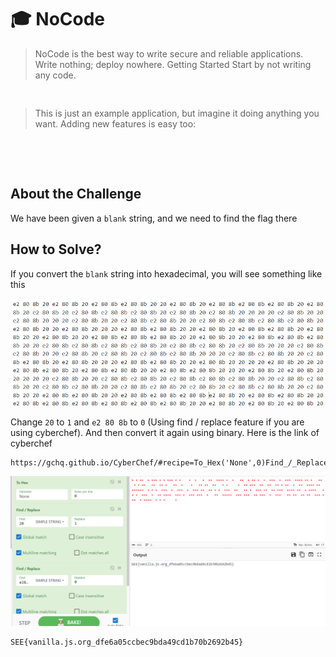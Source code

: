 # 🎓 NoCode
> NoCode is the best way to write secure and reliable applications. Write nothing; deploy nowhere.
> Getting Started
> Start by not writing any code.
```
​​​
```
> This is just an example application, but imagine it doing anything you want. Adding new features is easy too:
```
​ ​ ​​  ​ ​​​ ​ ​ ​​​ ​ ​    ​  ​   ​  ​​  ​​​​ ​  ​   ​​  ​ ​​ ​  ​  ​​​  ​  ​​​  ​​​​ ​​ ​   ​​  ​ ​ ​​   ​​  ​​ ​   ​​  ​    ​   ​​ ​​  ​​   ​ ​     ​  ​​ ​​​  ​​  ​​  ​​ ​ ​​  ​  ​​  ​​​​ ​​  ​​​​​​  ​ ​ ​  ​​​  ​  ​​​  ​  ​​​ ​​  ​​ ​ ​  ​​​  ​​   ​​ ​  ​​​ ​​  ​​ ​​​  ​​​​ ​​  ​ ​​​​   ​​ ​  ​​​  ​  ​​ ​​​​  ​​​ ​  ​​​ ​​​  ​   ​​  ​​​​​  ​​​ ​​​  ​​ ​​​  ​  ​​​   ​​ ​​  ​​ ​​  ​​​ ​​​  ​ ​​​​  ​ ​ ​     ​ 
```

## About the Challenge
We have been given a `blank` string, and we need to find the flag there

## How to Solve?
If you convert the `blank` string into hexadecimal, you will see something like this

![hex](images/hex.png)

Change `20` to `1` and `e2 80 8b` to `0` (Using find / replace feature if you are using cyberchef). And then convert it again using binary. Here is the link of cyberchef

```
https://gchq.github.io/CyberChef/#recipe=To_Hex('None',0)Find_/_Replace(%7B'option':'Simple%20string','string':'20'%7D,'1',true,false,true,false)Find_/_Replace(%7B'option':'Simple%20string','string':'e2808b'%7D,'0',true,false,true,false)From_Binary('None',8)&input=4oCLIOKAiyDigIvigIsgIOKAiyDigIvigIvigIsg4oCLIOKAiyDigIvigIvigIsg4oCLIOKAiyAgICDigIsgIOKAiyAgIOKAiyAg4oCL4oCLICDigIvigIvigIvigIsg4oCLICDigIsgICDigIvigIsgIOKAiyDigIvigIsg4oCLICDigIsgIOKAi%2BKAi%2BKAiyAg4oCLICDigIvigIvigIsgIOKAi%2BKAi%2BKAi%2BKAiyDigIvigIsg4oCLICAg4oCL4oCLICDigIsg4oCLIOKAi%2BKAiyAgIOKAi%2BKAiyAg4oCL4oCLIOKAiyAgIOKAi%2BKAiyAg4oCLICAgIOKAiyAgIOKAi%2BKAiyDigIvigIsgIOKAi%2BKAiyAgIOKAiyDigIsgICAgIOKAiyAg4oCL4oCLIOKAi%2BKAi%2BKAiyAg4oCL4oCLICDigIvigIsgIOKAi%2BKAiyDigIsg4oCL4oCLICDigIsgIOKAi%2BKAiyAg4oCL4oCL4oCL4oCLIOKAi%2BKAiyAg4oCL4oCL4oCL4oCL4oCL4oCLICDigIsg4oCLIOKAiyAg4oCL4oCL4oCLICDigIsgIOKAi%2BKAi%2BKAiyAg4oCLICDigIvigIvigIsg4oCL4oCLICDigIvigIsg4oCLIOKAiyAg4oCL4oCL4oCLICDigIvigIsgICDigIvigIsg4oCLICDigIvigIvigIsg4oCL4oCLICDigIvigIsg4oCL4oCL4oCLICDigIvigIvigIvigIsg4oCL4oCLICDigIsg4oCL4oCL4oCL4oCLICAg4oCL4oCLIOKAiyAg4oCL4oCL4oCLICDigIsgIOKAi%2BKAiyDigIvigIvigIvigIsgIOKAi%2BKAi%2BKAiyDigIsgIOKAi%2BKAi%2BKAiyDigIvigIvigIsgIOKAiyAgIOKAi%2BKAiyAg4oCL4oCL4oCL4oCL4oCLICDigIvigIvigIsg4oCL4oCL4oCLICDigIvigIsg4oCL4oCL4oCLICDigIsgIOKAi%2BKAi%2BKAiyAgIOKAi%2BKAiyDigIvigIsgIOKAi%2BKAiyDigIvigIsgIOKAi%2BKAi%2BKAiyDigIvigIvigIsgIOKAiyDigIvigIvigIvigIsgIOKAiyDigIsg4oCLICAgICDigIsg
```

![flag](images/flag.png)

```
SEE{vanilla.js.org_dfe6a05ccbec9bda49cd1b70b2692b45}
```